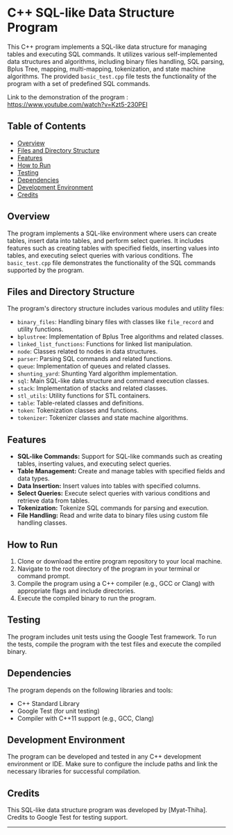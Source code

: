 # C++ SQL-like Data Structure Program

This C++ program implements a SQL-like data structure for managing tables and executing SQL commands. It utilizes various self-implemented data structures and algorithms, including binary files handling, SQL parsing, Bplus Tree, mapping, multi-mapping, tokenization, and state machine algorithms. The provided `basic_test.cpp` file tests the functionality of the program with a set of predefined SQL commands.

Link to the demonstration of the program : https://www.youtube.com/watch?v=Kzt5-230PEI

## Table of Contents

- [Overview](#overview)
- [Files and Directory Structure](#files-and-directory-structure)
- [Features](#features)
- [How to Run](#how-to-run)
- [Testing](#testing)
- [Dependencies](#dependencies)
- [Development Environment](#development-environment)
- [Credits](#credits)

## Overview

The program implements a SQL-like environment where users can create tables, insert data into tables, and perform select queries. It includes features such as creating tables with specified fields, inserting values into tables, and executing select queries with various conditions. The `basic_test.cpp` file demonstrates the functionality of the SQL commands supported by the program.

## Files and Directory Structure

The program's directory structure includes various modules and utility files:

- `binary_files`: Handling binary files with classes like `file_record` and utility functions.
- `bplustree`: Implementation of Bplus Tree algorithms and related classes.
- `linked_list_functions`: Functions for linked list manipulation.
- `node`: Classes related to nodes in data structures.
- `parser`: Parsing SQL commands and related functions.
- `queue`: Implementation of queues and related classes.
- `shunting_yard`: Shunting Yard algorithm implementation.
- `sql`: Main SQL-like data structure and command execution classes.
- `stack`: Implementation of stacks and related classes.
- `stl_utils`: Utility functions for STL containers.
- `table`: Table-related classes and definitions.
- `token`: Tokenization classes and functions.
- `tokenizer`: Tokenizer classes and state machine algorithms.

## Features

- **SQL-like Commands:** Support for SQL-like commands such as creating tables, inserting values, and executing select queries.
- **Table Management:** Create and manage tables with specified fields and data types.
- **Data Insertion:** Insert values into tables with specified columns.
- **Select Queries:** Execute select queries with various conditions and retrieve data from tables.
- **Tokenization:** Tokenize SQL commands for parsing and execution.
- **File Handling:** Read and write data to binary files using custom file handling classes.

## How to Run

1. Clone or download the entire program repository to your local machine.
2. Navigate to the root directory of the program in your terminal or command prompt.
3. Compile the program using a C++ compiler (e.g., GCC or Clang) with appropriate flags and include directories.
4. Execute the compiled binary to run the program.

## Testing

The program includes unit tests using the Google Test framework. To run the tests, compile the program with the test files and execute the compiled binary.

## Dependencies

The program depends on the following libraries and tools:

- C++ Standard Library
- Google Test (for unit testing)
- Compiler with C++11 support (e.g., GCC, Clang)

## Development Environment

The program can be developed and tested in any C++ development environment or IDE. Make sure to configure the include paths and link the necessary libraries for successful compilation.

## Credits

This SQL-like data structure program was developed by [Myat-Thiha]. Credits to Google Test for testing support.

---

